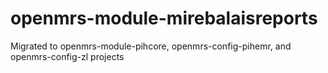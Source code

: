 openmrs-module-mirebalaisreports
================================

Migrated to openmrs-module-pihcore, openmrs-config-pihemr, and openmrs-config-zl projects

